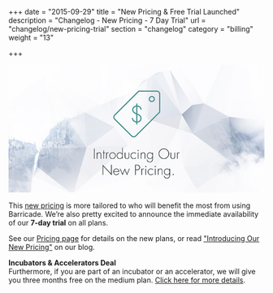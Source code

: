 +++
date = "2015-09-29"
title = "New Pricing & Free Trial Launched"
description = "Changelog - New Pricing - 7 Day Trial"
url = "changelog/new-pricing-trial"
section = "changelog"
category = "billing"
weight = "13"

+++

![../../src/img/changelog/13-pricing.jpg](../../src/img/changelog/13-pricing.jpg)

This [new pricing](https://blog.barricade.io/introducing-our-new-pricing/) is more tailored to who will benefit the most from using Barricade. We’re also pretty excited to announce the immediate availability of our **7-day trial** on all plans.

See our [Pricing page](https://barricade.io/pricing.html) for details on the new plans, or read ["Introducing Our New Pricing"](https://blog.barricade.io/introducing-our-new-pricing/) on our blog.

**Incubators & Accelerators Deal**  
Furthermore, if you are part of an incubator or an accelerator, we will give you three months free on the medium plan. [Click here for more details](https://barricade.io/lean/).
